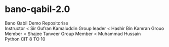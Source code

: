 # bano-qabil-2.0
Bano Qabil Demo Repositorise
<br>
Instructor < Sir Gufran Kamaluddin
Group leader < Hashir Bin Kamran
Grouo Member < Shajee Tanveer
Group Member < Muhammad Hussain
<br>
Python CIT 8 TO 10
